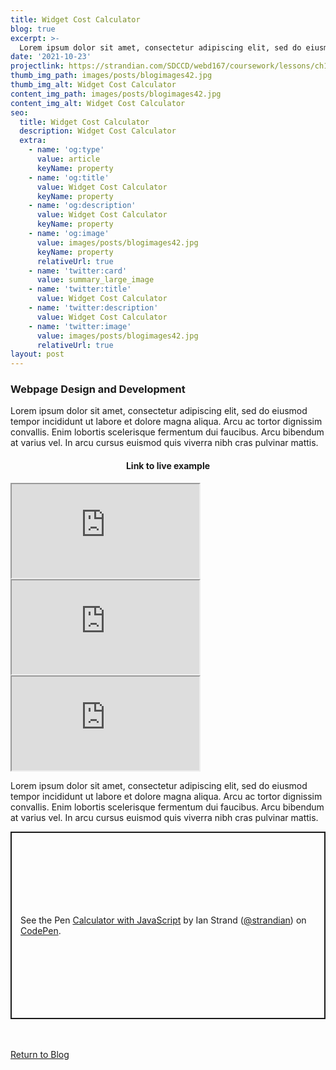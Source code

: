 ```yaml
---
title: Widget Cost Calculator
blog: true
excerpt: >-
  Lorem ipsum dolor sit amet, consectetur adipiscing elit, sed do eiusmod tempor incididunt ut labore et dolore magna aliqua. Arcu ac tortor dignissim convallis. Enim lobortis scelerisque fermentum dui faucibus. Arcu bibendum at varius vel. In arcu cursus euismod quis viverra nibh cras pulvinar mattis.
date: '2021-10-23'
projectlink: https://strandian.com/SDCCD/webd167/coursework/lessons/ch13/calculator.php
thumb_img_path: images/posts/blogimages42.jpg
thumb_img_alt: Widget Cost Calculator
content_img_path: images/posts/blogimages42.jpg
content_img_alt: Widget Cost Calculator
seo:
  title: Widget Cost Calculator
  description: Widget Cost Calculator
  extra:
    - name: 'og:type'
      value: article
      keyName: property
    - name: 'og:title'
      value: Widget Cost Calculator
      keyName: property
    - name: 'og:description'
      value: Widget Cost Calculator
      keyName: property
    - name: 'og:image'
      value: images/posts/blogimages42.jpg
      keyName: property
      relativeUrl: true
    - name: 'twitter:card'
      value: summary_large_image
    - name: 'twitter:title'
      value: Widget Cost Calculator
    - name: 'twitter:description'
      value: Widget Cost Calculator
    - name: 'twitter:image'
      value: images/posts/blogimages42.jpg
      relativeUrl: true
layout: post
---
```


### Webpage Design and Development
Lorem ipsum dolor sit amet, consectetur adipiscing elit, sed do eiusmod tempor incididunt ut labore et dolore magna aliqua. Arcu ac tortor dignissim convallis. Enim lobortis scelerisque fermentum dui faucibus. Arcu bibendum at varius vel. In arcu cursus euismod quis viverra nibh cras pulvinar mattis.

<h4 align="center">
Link to live example
</h4>
<div id="hideweb1">
  <div class="thumbnail-container" title="Web Development Portfolio"><a href="https://strandian.com/SDCCD/webd167/coursework/lessons/ch13/calculator.php" target="_blank">
    <div class="thumbnail">
      <iframe src="https://strandian.com/SDCCD/webd167/coursework/lessons/ch13/calculator.php" onload="this.style.opacity = 1"></iframe>
    </div>
    </a> </div>
</div>
<div id="hideweb2">
  <div class="thumbnail-container" title="Web Development Portfolio"><a href="https://strandian.com/SDCCD/webd167/coursework/lessons/ch13/calculator.php" target="_blank">
    <div class="thumbnail">
      <iframe src="https://strandian.com/SDCCD/webd167/coursework/lessons/ch13/calculator.php" onload="this.style.opacity = 1"></iframe>
    </div>
    </a> </div>
</div>
<div id="hideweb3">
  <div class="thumbnail-container" title="Web Development Portfolio"><a href="https://strandian.com/SDCCD/webd167/coursework/lessons/ch13/calculator.php" target="_blank">
    <div class="thumbnail">
      <iframe src="https://strandian.com/SDCCD/webd167/coursework/lessons/ch13/calculator.php" onload="this.style.opacity = 1"></iframe>
    </div>
    </a> </div>
</div>

Lorem ipsum dolor sit amet, consectetur adipiscing elit, sed do eiusmod tempor incididunt ut labore et dolore magna aliqua. Arcu ac tortor dignissim convallis. Enim lobortis scelerisque fermentum dui faucibus. Arcu bibendum at varius vel. In arcu cursus euismod quis viverra nibh cras pulvinar mattis.

<p class="codepen" data-height="300" data-default-tab="html,result" data-slug-hash="ZEXyOEj" data-user="strandian" style="height: 300px; box-sizing: border-box; display: flex; align-items: center; justify-content: center; border: 2px solid; margin: 1em 0; padding: 1em;">
  <span>See the Pen <a href="https://codepen.io/strandian/pen/ZEXyOEj">
  Calculator with JavaScript</a> by Ian Strand (<a href="https://codepen.io/strandian">@strandian</a>)
  on <a href="https://codepen.io">CodePen</a>.</span>
</p>

<br />
<br />
<a class="button" href="/blog/">
  Return to Blog
</a>

<script async src="https://cpwebassets.codepen.io/assets/embed/ei.js"></script>